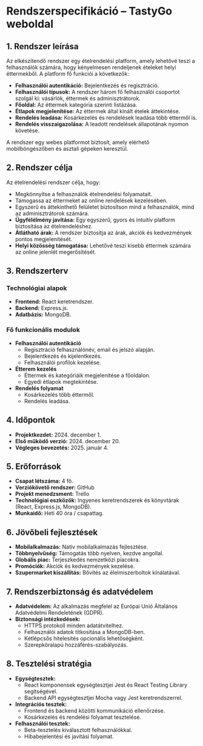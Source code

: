 # Rendszerspecifikáció – TastyGo weboldal

## 1. Rendszer leírása
Az elkészítendő rendszer egy ételrendelési platform, amely lehetővé teszi a felhasználók számára, hogy kényelmesen rendeljenek ételeket helyi éttermekből. A platform fő funkciói a következők:

- **Felhasználói autentikáció:** Bejelentkezés és regisztráció.
- **Felhasználói típusok:** A rendszer három fő felhasználói csoportot szolgál ki: vásárlók, éttermek és adminisztrátorok.
- **Főoldal:** Az éttermek kategória szerinti listázása.
- **Étlapok megjelenítése:** Az éttermek által kínált ételek áttekintése.
- **Rendelés leadása:** Kosárkezelés és rendelések leadása több éttermől is.
- **Rendelés visszaigazolása:** A leadott rendelések állapotának nyomon követése.

A rendszer egy webes platformot biztosít, amely elérhető mobilböngészőben és asztali gépeken keresztül.

## 2. Rendszer célja
Az ételrendelési rendszer célja, hogy:

- Megkönnyítse a felhasználók ételrendelési folyamatait.
- Támogassa az éttermeket az online rendelések kezelésében.
- Egyszerű és áttekinthető felületet biztosítson mind a felhasználók, mind az adminisztrátorok számára.
- **Ügyfélélmény javítása:** Egy egyszerű, gyors és intuitív platform biztosítása az ételrendeléshez.
- **Átlátható árak:** A rendszer biztosítja az árak, akciók és kedvezmények pontos megjelenítését.
- **Helyi közösség támogatása:** Lehetővé teszi kisebb éttermek számára az online jelenlét megerősítését.

## 3. Rendszerterv

### Technológiai alapok
- **Frontend:** React keretrendszer.
- **Backend:** Express.js.
- **Adatbázis:** MongoDB.

### Fő funkcionális modulok
- **Felhasználói autentikáció**
  - Regisztráció felhasználónév, email és jelszó alapján.
  - Bejelentkezés és kijelentkezés.
  - Felhasználói profilok kezelése.
- **Étterem kezelés**
  - Éttermek és kategóriáik megjelenítése a főoldalon.
  - Egyedi étlapok megtekintése.
- **Rendelés folyamat**
  - Kosárkezelés több éttermől.
  - Rendelés leadása.

## 4. Időpontok
- **Projektkezdet:** 2024. december 1.
- **Első működő verzió:** 2024. december 20.
- **Végleges bevezetés:** 2025. január 4.

## 5. Erőforrások
- **Csapat létszáma:** 4 fő.
- **Verziókövető rendszer:** GitHub
- **Projekt menedzsment:** Trello
- **Technológiai eszközök:** Ingyenes keretrendszerek és könyvtárak (React, Express.js, MongoDB).
- **Munkaidő:** Heti 40 óra / csapattag.

## 6. Jövőbeli fejlesztések
- **Mobilalkalmazás:** Natív mobilalkalmazás fejlesztése.
- **Többnyelvűség:** Támogatás több nyelven, kezdve angollal.
- **Globális piac:** Terjeszkedés nemzetközi piacokra.
- **Promóciók:** Akciók és kedvezmények kezelése.
- **Szupermarket kiszállítás:** Bővítés az élelmiszerboltok kínálatával.

## 7. Rendszerbiztonság és adatvédelem
- **Adatvédelem:** Az alkalmazás megfelel az Európai Unió Általános Adatvédelmi Rendeletének (GDPR).
- **Biztonsági intézkedések:**
  - HTTPS protokoll minden adatátvitelhez.
  - Felhasználói adatok titkosítása a MongoDB-ben.
  - Kétlépcsős hitelesítés opcionális lehetőségként.
  - Szerepköralapú hozzáférés-szabályozás.

## 8. Tesztelési stratégia
- **Egységtesztek:**
  - React komponensek egységtesztjei Jest és React Testing Library segítségével.
  - Backend API egységtesztjei Mocha vagy Jest keretrendszerrel.
- **Integrációs tesztek:**
  - Frontend és backend közötti kommunikáció ellenőrzése.
  - Kosárkezelés és rendelési folyamat tesztelése.
- **Felhasználói tesztek:**
  - Beta-tesztelés kiválasztott felhasználókkal.
  - Hibabejelentési és javítási folyamat.
